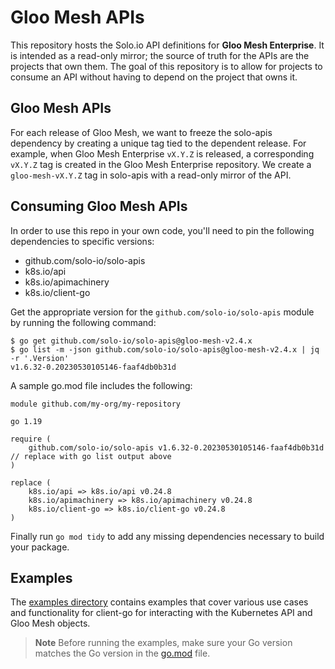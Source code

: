 # Gloo Mesh APIs
This repository hosts the Solo.io API definitions for **Gloo Mesh Enterprise**. It is intended as a read-only mirror;
the source of truth for the APIs are the projects that own them. The goal of this repository is to allow for projects to consume an API without having to depend on the project that owns it.

## Gloo Mesh APIs
For each release of Gloo Mesh, we want to freeze the solo-apis dependency by creating a unique tag tied to the dependent release. For example, when Gloo Mesh Enterprise `vX.Y.Z` is released, a corresponding `vX.Y.Z` tag is created in the Gloo Mesh Enterprise repository. We create a `gloo-mesh-vX.Y.Z` tag in solo-apis with a read-only mirror of the API.

## Consuming Gloo Mesh APIs
In order to use this repo in your own code, you'll need to pin the following dependencies to specific versions:

- github.com/solo-io/solo-apis
- k8s.io/api
- k8s.io/apimachinery
- k8s.io/client-go

Get the appropriate version for the `github.com/solo-io/solo-apis` module by running the following command:

```
$ go get github.com/solo-io/solo-apis@gloo-mesh-v2.4.x
$ go list -m -json github.com/solo-io/solo-apis@gloo-mesh-v2.4.x | jq -r '.Version'
v1.6.32-0.20230530105146-faaf4db0b31d
```

A sample go.mod file includes the following:

```
module github.com/my-org/my-repository

go 1.19

require (
	github.com/solo-io/solo-apis v1.6.32-0.20230530105146-faaf4db0b31d // replace with go list output above
)

replace (
	k8s.io/api => k8s.io/api v0.24.8
	k8s.io/apimachinery => k8s.io/apimachinery v0.24.8
	k8s.io/client-go => k8s.io/client-go v0.24.8
)
```

Finally run `go mod tidy` to add any missing dependencies necessary to build your package.

## Examples
The [examples directory](./examples) contains examples that cover various use cases and functionality for client-go for
interacting with the Kubernetes API and Gloo Mesh objects.

> **Note**
> Before running the examples, make sure your Go version matches the Go version in the [go.mod](./go.mod) file.
